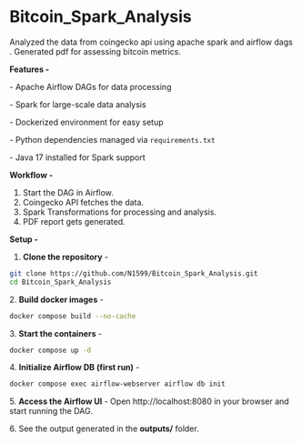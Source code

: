 # Bitcoin\_Spark\_Analysis

Analyzed the data from coingecko api using apache spark and airflow dags . Generated pdf for assessing bitcoin metrics.





**Features -** 


\- Apache Airflow DAGs for data processing

\- Spark for large-scale data analysis

\- Dockerized environment for easy setup

\- Python dependencies managed via `requirements.txt`

\- Java 17 installed for Spark support



**Workflow -** 

1. Start the DAG in Airflow.
2. Coingecko API fetches the data.
3. Spark Transformations for processing and analysis.
4. PDF report gets generated.





**Setup -** 
1. **Clone the repository** - 
```bash
git clone https://github.com/N1599/Bitcoin_Spark_Analysis.git
cd Bitcoin_Spark_Analysis
```


2\. **Build docker images** - 
```bash
docker compose build --no-cache
```



3\. **Start the containers** - 
```bash
docker compose up -d

```



4\. **Initialize Airflow DB (first run)** - 
```bash
docker compose exec airflow-webserver airflow db init
```



5\. **Access the Airflow UI** - Open http://localhost:8080 in your browser and start running the DAG.



6\. See the output generated in the **outputs/** folder.

